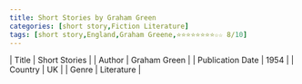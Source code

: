 ```yaml
---
title: Short Stories by Graham Green
categories: [short story,Fiction Literature]
tags: [short story,England,Graham Greene,⭐⭐⭐⭐⭐⭐⭐⭐☆☆ 8/10]
---
```

        
| Title | Short Stories  |
| Author |  Graham Green  |
| Publication Date | 1954   |
| Country | UK |
| Genre | Literature  |
        